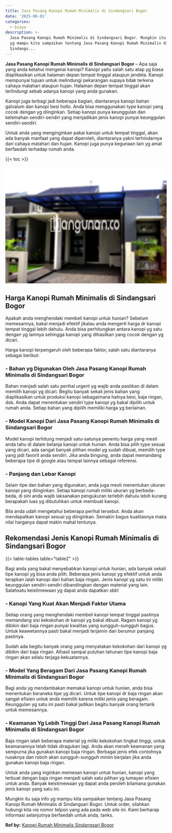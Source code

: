 ```yaml
---
title: Jasa Pasang Kanopi Rumah Minimalis di Sindangsari Bogor
date: '2025-08-01'
categories:
  - biaya
description: >-
  Jasa Pasang Kanopi Rumah Minimalis di Sindangsari Bogor. Mungkin itu saja info
  yg mampu kita sampaikan tentang Jasa Pasang Kanopi Rumah Minimalis di
  Sindangs...
---
```


**Jasa Pasang Kanopi Rumah Minimalis di Sindangsari Bogor** – Apa saja yang anda ketahui mengenai kanopi? Kanopi yaitu salah satu atap yg biasa diaplikasikan untuk halaman depan tempat tinggal ataupun jendela. Kanopi mempunyai tujuan untuk melindungi pekarangan supaya tidak terkena cahaya matahari ataupun hujan. Halaman depan tempat tinggal akan terlindungi sebab adanya kanopi yang anda gunakan.

Kanopi juga terbagi jadi beberapa bagian, diantaranya kanopi bahan galvalum dan kanopi besi hollo. Anda bisa menggunakan type kanopi yang cocok dengan yg diinginkan. Setiap kanopi punya keunggulan dan kelemahan sendiri-sendiri yang menjadikan jenis kanopi punyai keunggulan sendiri-sendiri.

Untuk anda yang menginginkan pakai kanopi untuk tempat tinggal, akan ada banyak manfaat yang dapat diperoleh, diantaranya yakni terhindarnya dari cahaya matahari dan hujan. Kanopi juga punya kegunaan lain yg amat berfaedah terhadap rumah anda.

{{< toc >}}

![Jasa Pasang Kanopi Rumah Minimalis di Sindangsari Bogor](/images/harga-kanopi-minimalis-57.png)

## Harga Kanopi Rumah Minimalis di Sindangsari Bogor

Apakah anda menghendaki membeli kanopi untuk hunian? Sebelum memesannya, bakal menjadi efektif jikalau anda mengerti harga dr kanopi tempat tinggal lebih dahulu. Anda bisa perhitungkan antara kanopi yg satu dengan yg lainnya sehingga kanopi yang dihasilkan yang cocok dengan yg dicari.

Harga kanopi terpengaruh oleh beberapa faktor, salah satu diantaranya sebagai berikut:

### \- Bahan yg Digunakan Oleh Jasa Pasang Kanopi Rumah Minimalis di Sindangsari Bogor

Bahan menjadi salah satu perihal urgent yg wajib anda pastikan di dalam memilih kanopi yg dicari. Begitu banyak sekali jenis bahan yang diaplikasikan untuk produksi kanopi sebagaimana halnya besi, baja ringan, dsb. Anda dapat menentukan sendiri type kanopi yg bakal dipilih untuk rumah anda. Setiap bahan yang dipilih memiliki harga yg berlainan.

### \- Model Kanopi Dari Jasa Pasang Kanopi Rumah Minimalis di Sindangsari Bogor

Model kanopi terhitung menjadi satu-satunya penentu harga yang mesti anda tahu di dalam belanja kanopi untuk hunian. Anda bisa pilih type sesuai yang dicari, ada sangat banyak pilihan model yg sudah dibuat, memilih type yang jadi favorit anda sendiri. Jika anda bingung, anda dapat memandang beberapa tipe di google atau tempat lainnya sebagai referensi.

### \- Panjang dan Lebar Kanopi

Selain tipe dan bahan yang digunakan, anda juga mesti menentukan ukuran kanopi yang diinginkan. Setiap kanopi rumah miliki ukuran yg berbeda-beda, di sini anda wajib laksanakan pengukuran terlebih dahulu lebih kurang berapakah luas yg dibutuhkan untuk membuat kanopi.

Bila anda udah mengetahui beberapa perihal tersebut. Anda akan mendapatkan kanopi sesuai yg diinginkan. Semakin bagus kualitasnya maka nilai harganya dapat makin mahal tentunya.

## Rekomendasi Jenis Kanopi Rumah Minimalis di Sindangsari Bogor

{{< table-tables table="table2" >}}

Bagi anda yang bakal menyebabkan kanopi untuk hunian, ada banyak sekali tipe kanopi yg bisa anda pilih. Beberapa jenis kanopi yg efektif untuk anda terapkan ialah kanopi dari bahan baja ringan. Jenis kanopi yg satu ini miliki keunggulan sendiri-sendiri dibandingkan dengan material yang lain. Salahsatu keistimewaan yg dapat anda dapatkan sbb!

### \- Kanopi Yang Kuat Akan Menjadi Faktor Utama

Setiap orang yang menghendaki membeli kanopi tempat tinggal pastinya memandang sisi kekokohan dr kanopi yg bakal dibuat. Ragam kanopi yg dibikin dari baja ringan punyai kwalitas yang sungguh-sungguh bagus. Untuk keawetannya pasti bakal menjadi terjamin dan berumur panjang pastinya.

Sudah ada begitu banyak orang yang menyatakan kekokohan dari kanopi yg dibikin dari baja ringan. Alhasil sampai puluhan tahunan tipe kanopi baja ringan akan selalu terjaga kekuatannya.

### \- Model Yang Beragam Dari Jasa Pasang Kanopi Rumah Minimalis di Sindangsari Bogor

Bagi anda yg mendambakan memakai kanopi untuk hunian, anda bisa menentukan beraneka tipe yg dicari. Untuk tipe kanopi dr baja ringan akan sangat efisien untuk anda memilih karena miliki jenis yang beragam. Keunggulan yg satu ini pasti bakal jadikan begitu banyak orang tertarik untuk memesannya.

### \- Keamanan Yg Lebih Tinggi Dari Jasa Pasang Kanopi Rumah Minimalis di Sindangsari Bogor

Baja ringan ialah beberapa material yg miliki kekokohan tingkat tinggi, untuk keamanannya telah tidak diragukan lagi. Anda akan meraih keamanan yang sempurna jika gunakan kanopi baja ringan. Berbagai jenis efek contohnya rusaknya dan roboh akan sungguh-sungguh minim berjalan jika anda gunakan kanopi baja ringan.

Untuk anda yang inginkan memesan kanopi untuk hunian, kanopi yang terbuat dengan baja ringan menjadi salah satu pilihan yg lumayan efisien untuk anda. Banyak keistimewaan yg dapat anda peroleh bilamana gunakan jenis kanopi yang satu ini.

Mungkin itu saja info yg mampu kita sampaikan tentang Jasa Pasang Kanopi Rumah Minimalis di Sindangsari Bogor. Untuk order, silahkan hubungi kita via nomor telpon yang ada pada web site ini. Kami berharap informasi selanjutnya berfaedah untuk anda, tanks.

**Ref by:**  [Kanopi Rumah Minimalis Sindangsari Bogor](https://id.wikipedia.org/wiki/Kanopi)
